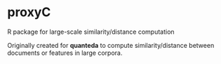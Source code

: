 # proxyC
R package for large-scale similarity/distance computation

Originally created for **quanteda** to compute similarity/distance between documents or features in large corpora. 
